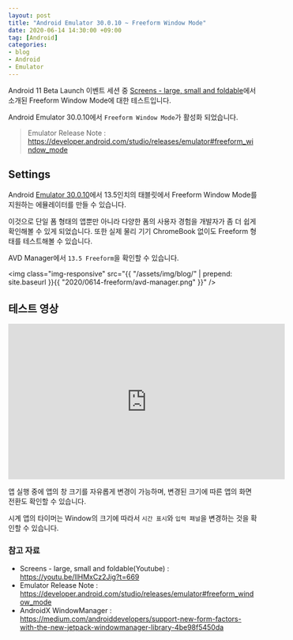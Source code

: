 ```yaml
---
layout: post
title: "Android Emulator 30.0.10 ~ Freeform Window Mode"
date: 2020-06-14 14:30:00 +09:00
tag: [Android]
categories:
- blog
- Android
- Emulator
---
```


Android 11 Beta Launch 이벤트 세션 중 [Screens - large, small and foldable](https://youtu.be/llHMxCz2Jig?t=669)에서 소개된 Freeform Window Mode에 대한 테스트입니다.

<!--more-->

Android Emulator 30.0.10에서 `Freeform Window Mode`가 활성화 되었습니다.

> Emulator Release Note : https://developer.android.com/studio/releases/emulator#freeform_window_mode

## Settings

Android [Emulator 30.0.10](https://developer.android.com/studio/releases/emulator#30-0-10)에서 13.5인치의 태블릿에서 Freeform Window Mode를 지원하는 에뮬레이터를 만들 수 있습니다.

이것으로 단일 폼 형태의 앱뿐만 아니라 다양한 폼의 사용자 경험을 개발자가 좀 더 쉽게 확인해볼 수 있게 되었습니다. 또한 실제 물리 기기 ChromeBook 없이도 Freeform 형태를 테스트해볼 수 있습니다.

AVD Manager에서 `13.5 Freeform`을 확인할 수 있습니다.

<img class="img-responsive" src="{{ "/assets/img/blog/" | prepend: site.baseurl }}{{ "2020/0614-freeform/avd-manager.png" }}" />

## 테스트 영상

<div class="youtube">
  <iframe width="560" height="315" src="https://www.youtube.com/embed/ZpbpQYy7JCA" frameborder="0" allow="accelerometer; autoplay; encrypted-media; gyroscope; picture-in-picture" allowfullscreen></iframe>
</div>

앱 실행 중에 앱의 창 크기를 자유롭게 변경이 가능하며, 변경된 크기에 따른 앱의 화면 전환도 확인할 수 있습니다.

시계 앱의 타이머는 Window의 크기에 따라서 `시간 표시`와 `입력 패널`을 변경하는 것을 확인할 수 있습니다. 

### 참고 자료

- Screens - large, small and foldable(Youtube) : https://youtu.be/llHMxCz2Jig?t=669
- Emulator Release Note : https://developer.android.com/studio/releases/emulator#freeform_window_mode
- AndroidX WindowManager : https://medium.com/androiddevelopers/support-new-form-factors-with-the-new-jetpack-windowmanager-library-4be98f5450da
